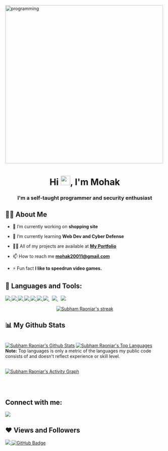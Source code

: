 <img src="https://i.pinimg.com/originals/54/e3/7d/54e37d8074ebcde1d96c77d7b2a7f310.gif" alt="programming" width="500" height="auto">

<h1 align="center">Hi <img src="https://raw.githubusercontent.com/MartinHeinz/MartinHeinz/master/wave.gif" width="30px">, I'm Mohak</h1>
<h3 align="center">I'm a self-taught programmer and security enthusiast<h3>


## 🙋‍♂️ About Me

- 🔭 I’m currently working on **shopping site**

- 🌱 I’m currently learning **Web Dev and Cyber Defense**

- 👨‍💻 All of my projects are available at **[My Portfolio](https://mohak75.github.io/Experimental-Website/)**

- 📫 How to reach me **mohak20011@gmail.com**

- ⚡ Fun fact **I like to speedrun video games.**

## 🚀 Languages and Tools:

<p align="left"> 
    <a href="https://www.java.com" target="_blank"> <img src="https://img.icons8.com/color/48/000000/java-coffee-cup-logo.png"/> </a>
    <a href="https://developer.mozilla.org/en-US/docs/Web/JavaScript" target="_blank"> <img src="https://img.icons8.com/color/48/000000/javascript.png"/> </a> 
    <a href="https://www.w3.org/html/" target="_blank"> <img src="https://img.icons8.com/color/48/000000/html-5.png"/> </a> 
    <a href="https://www.w3schools.com/css/" target="_blank"> <img src="https://img.icons8.com/color/48/000000/css3.png"/> </a> 
    <a href="https://getbootstrap.com" target="_blank"> <img src="https://img.icons8.com/color/48/000000/bootstrap.png"/> </a> 
    <a href="https://www.python.org" target="_blank"> <img src="https://img.icons8.com/color/48/000000/python.png"/> </a> 
    <a style="padding-right:8px;" href="https://nodejs.org" target="_blank"> <img src="https://img.icons8.com/color/48/000000/nodejs.png"/> </a> 
    <a style="padding-right:8px;" href="https://www.mysql.com/" target="_blank"> <img src="https://img.icons8.com/fluent/50/000000/mysql-logo.png"/> </a>
    <a href="https://git-scm.com/" target="_blank"> <img src="https://img.icons8.com/color/48/000000/git.png"/> </a> 
  
<br/>

<p align="center">
    <a href="https://github.com/mohak75/github-readme-streak-stats">
        <img title="🔥 Get streak stats for your profile at git.io/streak-stats" alt="Subham Raoniar's streak" src="https://github-readme-streak-stats.herokuapp.com/?user=mohak75&theme=black-ice&hide_border=true&stroke=0000&background=060A0CD0"/>
    </a>
</p>

## 📊 My Github Stats

  <br/>
    <a href="https://github.com/mohak75/github-readme-stats"><img alt="Subham Raoniar's Github Stats" src="https://github-readme-stats.vercel.app/api?username=mohak75&show_icons=true&count_private=true&theme=react&hide_border=true&bg_color=0D1117" /></a>
  <a href="https://github.com/mohak75/github-readme-stats"><img alt="Subham Raoniar's Top Languages" src="https://github-readme-stats.vercel.app/api/top-langs/?username=mohak75&langs_count=8&count_private=true&layout=compact&theme=react&hide_border=true&bg_color=0D1117" /></a>
  <br/>
  <b>Note:</b> Top languages is only a metric of the languages my public code consists of and doesn't reflect experience or skill level.


<br/>
<br/>

<a href="https://github.com/mohak75/github-readme-activity-graph"><img alt="Subham Raoniar's Activity Graph" src="https://activity-graph.herokuapp.com/graph?username=mohak75&bg_color=0D1117&color=5BCDEC&line=5BCDEC&point=FFFFFF&hide_border=true" /></a>

<br/>
<br/>

## Connect with me:
<p align="left">

<a href = "https://www.linkedin.com/in/mohak-shrivastava-568689213/"><img src="https://img.icons8.com/fluent/48/000000/linkedin.png"/></a>


</p>

## ❤ Views and Followers
<a href="https://github.com/Meghna-DAS/github-profile-views-counter">
    <img src="https://komarev.com/ghpvc/?username=mohak75">
</a>
<a href="https://github.com/mohak75?tab=followers"><img src="https://img.shields.io/github/followers/mohak75?label=Followers&style=social" alt="GitHub Badge"></a>
